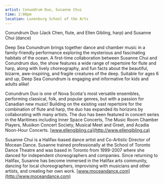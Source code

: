```yaml
---
artist: Conundrum Duo, Susanne Chui
time: 2:00pm
location: Lunenburg School of the Arts
---
```


Conundrum Duo (Jack Chen, flute, and Ellen Gibling, harp) and Susanne Chui (dance)

Deep Sea Conundrum brings together dance and chamber music in a family-friendly performance exploring the mysterious and fascinating habitats of the ocean. A first-time collaboration between Susanne Chui and Conundrum duo, the show features a wide range of repertoire for flute and harp, along with lively choreography, and fun facts about the beautiful, bizarre, awe-inspiring, and fragile creatures of the deep. Suitable for ages 6 and up, Deep Sea Conundrum is engaging and informative for kids and adults alike!

Conundrum Duo is one of Nova Scotia&#39;s most versatile ensembles, performing classical, folk, and popular genres, but with a passion for Canadian new music! Building on the existing vast repertoire for the combination of flute and harp, the duo has expanded its horizons by collaborating with many artists. The duo has been featured in concert series in the Maritimes including Inner Space Concerts, The Music Room Chamber Players, Musikon Concert Society, Musical Meet and Greet, and Acadia Noon-Hour Concerts. [www.ellengibling.ca](http://www.ellengibling.ca)

Susanne Chui is a Halifax-based dance artist and Co-Artistic Director of Mocean Dance. Susanne trained professionally at the School of Toronto Dance Theatre and was based in Toronto from 1999-2007 where she danced for independent choreographers and companies. Since returning to Halifax, Susanne has become immersed in the Halifax arts community, dancing for local choreographers, improvising with musicians and other artists, and creating her own work. [www.moceandance.com](http://www.moceandance.com)



